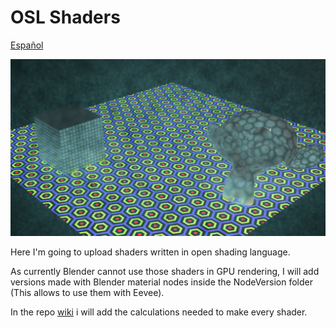 # OSL Shaders
<a href="README">Español</a>

![Materiales](Img/img.png)

Here I'm going to upload shaders written in open shading language.

As currently Blender cannot use those shaders in GPU rendering, I will add versions made with Blender material nodes inside the NodeVersion folder (This allows to use them with Eevee).

In the repo <a href="../../wiki">wiki</a> i will add the calculations needed to make every shader.
